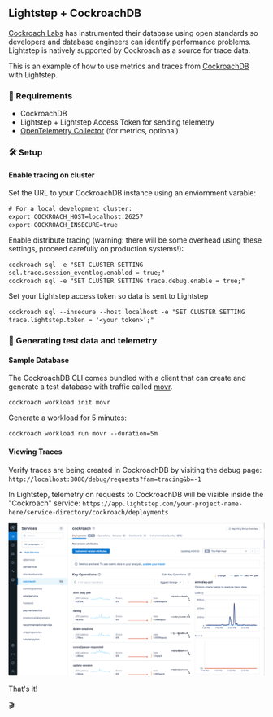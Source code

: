 ## Lightstep + CockroachDB

[Cockroach Labs](https://www.cockroachlabs.com/) has instrumented their database using open standards so developers and database engineers can identify performance problems. Lightstep is natively supported by Cockroach as a source for trace data.

This is an example of how to use metrics and traces from [CockroachDB](https://github.com/cockroachdb/cockroach) with Lightstep.

### 📝 Requirements

* CockroachDB
* Lightstep + Lightstep Access Token for sending telemetry
* [OpenTelemetry Collector](https://github.com/open-telemetry/opentelemetry-collector) (for metrics, optional)

### 🛠 Setup

#### Enable tracing on cluster

Set the URL to your CockroachDB instance using an enviornment varable:

```
# For a local development cluster:
export COCKROACH_HOST=localhost:26257
export COCKROACH_INSECURE=true
```

Enable distribute tracing (warning: there will be some overhead using these settings, proceed carefully on production systems!):

```
cockroach sql -e "SET CLUSTER SETTING sql.trace.session_eventlog.enabled = true;"
cockroach sql -e "SET CLUSTER SETTING trace.debug.enable = true;"
```

Set your Lightstep access token so data is sent to Lightstep

```
cockroach sql --insecure --host localhost -e "SET CLUSTER SETTING trace.lightstep.token = '<your token>';"
```

### 💽 Generating test data and telemetry

#### Sample Database

The CockroachDB CLI comes bundled with a client that can create and generate a test database with traffic called [movr](https://www.cockroachlabs.com/docs/stable/movr.html).

```
cockroach workload init movr
```

Generate a workload for 5 minutes:

```
cockroach workload run movr --duration=5m
```

#### Viewing Traces

Verify traces are being created in CockroachDB by visiting the debug page: `http://localhost:8080/debug/requests?fam=tracing&b=-1`

In Lightstep, telemetry on requests to CockroachDB will be visible inside the "Cockroach" service: `https://app.lightstep.com/your-project-name-here/service-directory/cockroach/deployments`

![Lightstep and CockroachDB](screenshots/lightstep-cockroach.png)

That's it!

🎬
